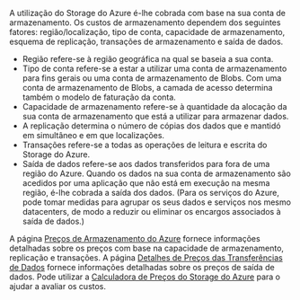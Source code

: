A utilização do Storage do Azure é-lhe cobrada com base na sua conta de armazenamento. Os custos de armazenamento dependem dos seguintes fatores: região/localização, tipo de conta, capacidade de armazenamento, esquema de replicação, transações de armazenamento e saída de dados.

* Região refere-se à região geográfica na qual se baseia a sua conta.
* Tipo de conta refere-se a estar a utilizar uma conta de armazenamento para fins gerais ou uma conta de armazenamento de Blobs. Com uma conta de armazenamento de Blobs, a camada de acesso determina também o modelo de faturação da conta.
* Capacidade de armazenamento refere-se à quantidade da alocação da sua conta de armazenamento que está a utilizar para armazenar dados.
* A replicação determina o número de cópias dos dados que e mantidó em simultâneo e em que localizações.
* Transações refere-se a todas as operações de leitura e escrita do Storage do Azure.
* Saída de dados refere-se aos dados transferidos para fora de uma região do Azure. Quando os dados na sua conta de armazenamento são acedidos por uma aplicação que não está em execução na mesma região, é-lhe cobrada a saída dos dados. (Para os serviços do Azure, pode tomar medidas para agrupar os seus dados e serviços nos mesmo datacenters, de modo a reduzir ou eliminar os encargos associados à saída de dados.)

A página [Preços de Armazenamento do Azure](https://azure.microsoft.com/pricing/details/storage/) fornece informações detalhadas sobre os preços com base na capacidade de armazenamento, replicação e transações. A página [Detalhes de Preços das Transferências de Dados](https://azure.microsoft.com/pricing/details/data-transfers/) fornece informações detalhadas sobre os preços de saída de dados. Pode utilizar a [Calculadora de Preços do Storage do Azure](https://azure.microsoft.com/pricing/calculator/?scenario=data-management) para o ajudar a avaliar os custos.

